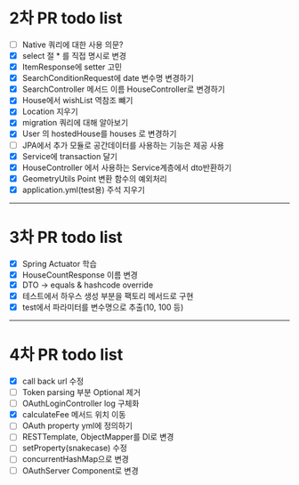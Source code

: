 # 2차 PR todo list

- [ ] Native 쿼리에 대한 사용 의문?
- [x] select 절 * 를 직접 명시로 변경
- [x] ItemResponse에 setter 고민
- [x] SearchConditionRequest에 date 변수명 변경하기
- [x] SearchController 메서드 이름 HouseController로 변경하기
- [x] House에서 wishList 역참조 뺴기
- [x] Location 지우기
- [x] migration 쿼리에 대해 알아보기
- [x] User 의 hostedHouse를 houses 로 변경하기
- [ ] JPA에서 추가 모듈로 공간데이터를 사용하는 기능은 제공 사용
- [X] Service에 transaction 달기
- [X] HouseController 에서 사용하는 Service계층에서 dto반환하기
- [X] GeometryUtils Point 변환 함수의 예외처리
- [X] application.yml(test용) 주석 지우기

---

# 3차 PR todo list
- [X] Spring Actuator 학습
- [X] HouseCountResponse 이름 변경
- [X] DTO -> equals & hashcode override
- [X] 테스트에서 하우스 생성 부분을 팩토리 메서드로 구현
- [X] test에서 파라미터를 변수명으로 추출(10, 100 등)

--- 

# 4차 PR todo list
- [X] call back url 수정
- [ ] Token parsing 부분 Optional 제거
- [ ] OAuthLoginController log 구체화
- [X] calculateFee 메서드 위치 이동
- [ ] OAuth property yml에 정의하기
- [ ] RESTTemplate, ObjectMapper를 DI로 변경
- [ ] setProperty(snakecase) 수정
- [ ] concurrentHashMap으로 변경
- [ ] OAuthServer Component로 변경
